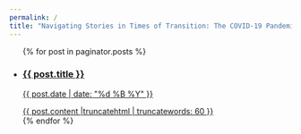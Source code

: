 ```yaml
---
permalink: /
title: "Navigating Stories in Times of Transition: The COVID-19 Pandemic as a Use Case"
---
```

<ul class="entries">
  {% for post in paginator.posts %}
  <li>
    <a href="{{ post.url }}">
    <h3>{{ post.title }}</h3>
    <p class="blogdate">{{ post.date | date: "%d %B %Y" }}</p>
    <div>{{ post.content |truncatehtml | truncatewords: 60 }}</div>
    </a>
  </li>
  {% endfor %}
</ul>